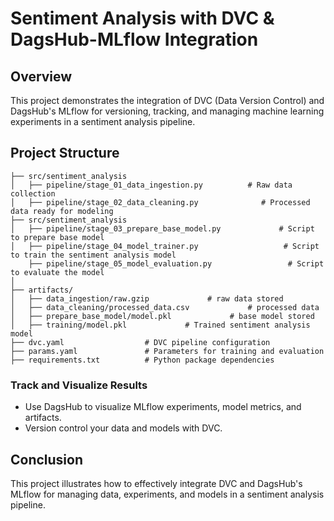 
# Sentiment Analysis with DVC & DagsHub-MLflow Integration

## Overview

This project demonstrates the integration of DVC (Data Version Control) and DagsHub's MLflow for versioning, tracking, and managing machine learning experiments in a sentiment analysis pipeline.

## Project Structure

```plaintext
├── src/sentiment_analysis
│   ├── pipeline/stage_01_data_ingestion.py          # Raw data collection
│   ├── pipeline/stage_02_data_cleaning.py              # Processed data ready for modeling
├── src/sentiment_analysis
│   ├── pipeline/stage_03_prepare_base_model.py             # Script to prepare base model
│   ├── pipeline/stage_04_model_trainer.py                   # Script to train the sentiment analysis model
    ├── pipeline/stage_05_model_evaluation.py                 # Script to evaluate the model
│   
├── artifacts/
│   ├── data_ingestion/raw.gzip             # raw data stored
│   ├── data_cleaning/processed_data.csv             # processed data
│   ├── prepare_base_model/model.pkl             # base model stored
│   ├── training/model.pkl             # Trained sentiment analysis model
├── dvc.yaml                  # DVC pipeline configuration
├── params.yaml               # Parameters for training and evaluation
├── requirements.txt          # Python package dependencies
```

### Track and Visualize Results

- Use DagsHub to visualize MLflow experiments, model metrics, and artifacts.
- Version control your data and models with DVC.

## Conclusion

This project illustrates how to effectively integrate DVC and DagsHub's MLflow for managing data, experiments, and models in a sentiment analysis pipeline.
```
